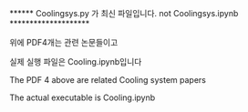 ****** Coolingsys.py 가 최신 파일입니다. not Coolingsys.ipynb  ******************** 

위에 PDF4개는 관련 논문들이고

실제 실행 파일은 Cooling.ipynb입니다



The PDF 4 above are related Cooling system papers

The actual executable is Cooling.ipynb
